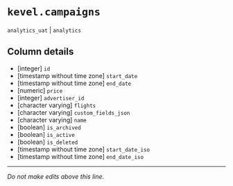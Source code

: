 # `kevel.campaigns`
`analytics_uat` | `analytics`

## Column details
* [integer]   `id`
* [timestamp without time zone] `start_date`
* [timestamp without time zone] `end_date`
* [numeric]   `price`
* [integer]   `advertiser_id`
* [character varying] `flights`
* [character varying] `custom_fields_json`
* [character varying] `name`
* [boolean]   `is_archived`
* [boolean]   `is_active`
* [boolean]   `is_deleted`
* [timestamp without time zone] `start_date_iso`
* [timestamp without time zone] `end_date_iso`

-------------------------------------------------------------------------------
*Do not make edits above this line.*
